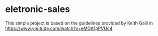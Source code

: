 # eletronic-sales
This simple project is based on the guidelines provided by Keith Galli in https://www.youtube.com/watch?v=eMOA1pPVUc4
